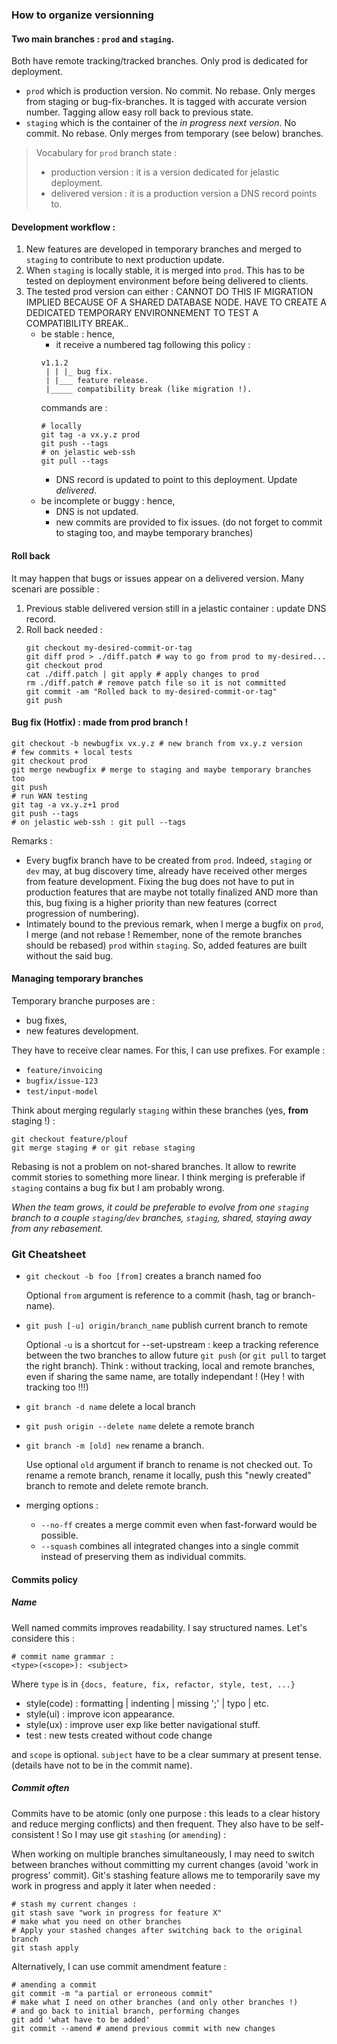 ### How to organize versionning

#### Two main branches : `prod` and `staging`.

Both have remote tracking/tracked branches. Only prod is dedicated for 
deployment.

+ `prod` which is production version. No commit. No rebase. Only merges from 
  staging or bug-fix-branches. It is tagged with accurate version number. 
  Tagging allow easy roll back to previous state.
+ `staging` which is the container of the _in progress next version_. No 
  commit. No rebase. Only merges from temporary (see below) branches.

> Vocabulary for `prod` branch state :
> + production version : it is a version dedicated for jelastic deployment.
> + delivered version : it is a production version a DNS record points to.

#### Development workflow :

1. New features are developed in temporary branches and merged to `staging` to 
contribute to next production update.
1. When `staging` is locally stable, it is merged into `prod`. This has to be 
   tested on deployment environment before being delivered to clients.
1. The tested prod version can either : CANNOT DO THIS IF MIGRATION IMPLIED 
   BECAUSE OF A SHARED DATABASE NODE. HAVE TO CREATE A DEDICATED TEMPORARY 
   ENVIRONNEMENT TO TEST A COMPATIBILITY BREAK..
    + be stable : hence,
        + it receive a numbered tag following this policy :
        ```
        v1.1.2
         | | |_ bug fix.
         | |___ feature release.
         |_____ compatibility break (like migration !).
        ```
        commands are :
        ```
        # locally
        git tag -a vx.y.z prod
        git push --tags
        # on jelastic web-ssh
        git pull --tags
        ```
        + DNS record is updated to point to this deployment. Update 
          _delivered_.
    + be incomplete or buggy : hence,
        + DNS is not updated.
        + new commits are provided to fix issues. (do not forget to commit to 
          staging too, and maybe temporary branches)

<div style="page-break-before: always;"></div>

#### Roll back
It may happen that bugs or issues appear on a delivered version. Many scenari 
are possible :
1. Previous stable delivered version still in a jelastic container : update DNS 
   record.
1. Roll back needed :
    ```
    git checkout my-desired-commit-or-tag
    git diff prod > ./diff.patch # way to go from prod to my-desired...
    git checkout prod
    cat ./diff.patch | git apply # apply changes to prod
    rm ./diff.patch # remove patch file so it is not committed
    git commit -am "Rolled back to my-desired-commit-or-tag"
    git push
    ```

#### Bug fix (Hotfix) : made from prod branch !
```
git checkout -b newbugfix vx.y.z # new branch from vx.y.z version
# few commits + local tests
git checkout prod
git merge newbugfix # merge to staging and maybe temporary branches too
git push
# run WAN testing
git tag -a vx.y.z+1 prod
git push --tags
# on jelastic web-ssh : git pull --tags
```

Remarks :
+ Every bugfix branch have to be created from `prod`. Indeed, `staging` or 
  `dev` may, at bug discovery time, already have received other merges from 
  feature development. Fixing the bug does not have to put in production 
  features that are maybe not totally finalized AND more than this, bug fixing 
  is a higher priority than new features (correct progression of numbering).
+ Intimately bound to the previous remark, when I merge a bugfix on `prod`, I 
  merge (and not rebase ! Remember, none of the remote branches should be 
  rebased) `prod` within `staging`. So, added features are built without the 
  said bug.

<div style="page-break-before: always;"></div>

#### Managing temporary branches
Temporary branche purposes are :
+ bug fixes,
+ new features development.

They have to receive clear names. For this, I can use prefixes. For example :
+ `feature/invoicing`
+ `bugfix/issue-123`
+ `test/input-model`

Think about merging regularly `staging` within these branches (yes, **from** 
staging !) :
```
git checkout feature/plouf
git merge staging # or git rebase staging
```
Rebasing is not a problem on not-shared branches. It allow to rewrite commit 
stories to something more linear. I think merging is preferable if `staging` 
contains a bug fix but I am probably wrong.

_When the team grows, it could be preferable to evolve from one `staging` 
branch to a couple `staging`/`dev` branches, `staging`, shared, staying away 
from any rebasement._

### Git Cheatsheet
+ ```git checkout -b foo [from]``` creates a branch named foo

  Optional `from` argument is reference to a commit (hash, tag or branch-name).
+ ```git push [-u] origin/branch_name``` publish current branch to remote

  Optional `-u` is a shortcut for --set-upstream : keep a tracking reference 
  between the two branches to allow future `git push` (or `git pull` to target 
  the right branch). Think : without tracking, local and remote branches, even 
  if sharing the same name, are totally independant ! (Hey ! with tracking too 
  !!!)
+ ```git branch -d name``` delete a local branch
+ ```git push origin --delete name``` delete a remote branch
+ ```git branch -m [old] new``` rename a branch.

  Use optional `old` argument if branch to rename is not checked out. To rename 
  a remote branch, rename it locally, push this "newly created" branch to 
  remote and delete remote branch.
+ merging options :
    + `--no-ff` creates a merge commit even when fast-forward would be 
      possible.
    + `--squash` combines all integrated changes into a single commit instead 
      of preserving them as individual commits.
<div style="page-break-before: always;"></div>

#### Commits policy
##### Name
Well named commits improves readability. I say structured names. Let's 
considere this :
```
# commit name grammar :
<type>(<scope>): <subject>
```
Where `type` is in `{docs, feature, fix, refactor, style, test, ...}`

+ style(code) : formatting | indenting | missing ';' | typo | etc.
+ style(ui) : improve icon appearance.
+ style(ux) : improve user exp like better navigational stuff.
+ test : new tests created without code change

and `scope` is optional. `subject` have to be a clear summary at present tense. 
(details have not to be in the commit name).

##### Commit often
Commits have to be atomic (only one purpose : this leads to a clear history and 
reduce merging conflicts) and then frequent. They also have to be 
self-consistent ! So I may use git `stashing` (or `amending`) :

When working on multiple branches simultaneously, I may need to switch between 
branches without committing my current changes (avoid 'work in progress' 
commit). Git's stashing feature allows me to temporarily save my work in 
progress and apply it later when needed :
```
# stash my current changes :
git stash save "work in progress for feature X"
# make what you need on other branches
# Apply your stashed changes after switching back to the original branch
git stash apply
```
Alternatively, I can use commit amendment feature :
```
# amending a commit
git commit -m "a partial or erroneous commit"
# make what I need on other branches (and only other branches !)
# and go back to initial branch, performing changes
git add 'what have to be added'
git commit --amend # amend previous commit with new changes
```
